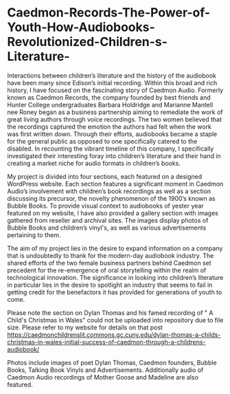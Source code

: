 # Caedmon-Records-The-Power-of-Youth-How-Audiobooks-Revolutionized-Children-s-Literature-

Interactions between children’s literature and the history of the audiobook have been many since Edison’s initial recording. Within this broad and rich history, I have focused on the fascinating story of Caedmon Audio. Formerly known as Caedmon Records, the company founded by best friends and Hunter College undergraduates Barbara Holdridge and Marianne Mantell nee Roney began as a business partnership aiming to remediate the work of great living authors through voice recordings. The two women believed that the recordings captured the emotion the authors had felt when the work was first written down. Through their efforts, audiobooks became a staple for the general public as opposed to one specifically catered to the disabled. In recounting the vibrant timeline of this company, I specifically investigated their interesting foray into children’s literature and their hand in creating a market niche for audio formats in children’s books.  

My project is divided into four sections, each featured on a designed WordPress website. Each section features a significant moment in Caedmon Audio’s involvement with children’s book recordings as well as a section discussing its precursor, the novelty phenomenon of the 1900’s known as Bubble Books. To provide visual context to audiobooks of yester year featured on my website, I have also provided a gallery section with images gathered from reseller and archival sites. The images display photos of Bubble Books and children’s vinyl's, as well as various advertisements pertaining to them.  

The aim of my project lies in the desire to expand information on a company that is undoubtedly to thank for the modern-day audiobook industry. The shared efforts of the two female business partners behind Caedmon set precedent for the re-emergence of oral storytelling within the realm of technological innovation. The significance in looking into children’s literature in particular lies in the desire to spotlight an industry that seems to fail in getting credit for the benefactors it has provided for generations of youth to come. 

Please note the section on Dylan Thomas and his famed recording of " A Child's Christmas in Wales" could not be uploaded into repository due to file size. Please refer to my website for details on that post https://caedmonchildrenslit.commons.gc.cuny.edu/dylan-thomas-a-childs-christmas-in-wales-initial-success-of-caedmon-through-a-childrens-audiobook/

Photos include images of poet Dylan Thomas, Caedmon founders, Bubble Books, Talking Book Vinyls and Advertisements. Additionally audio of Caedmon Audio recordings of Mother Goose and Madeline are also featured. 
